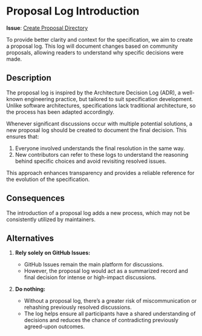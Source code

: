# Proposal Log Introduction

**Issue**: [Create Proposal Directory](https://github.com/OpenSLO/OpenSLO/issues/250)

To provide better clarity and context for the specification, we aim to create a proposal log. This log will
document changes based on community proposals, allowing readers to understand why specific decisions were made.

## Description

The proposal log is inspired by the Architecture Decision Log (ADR), a well-known engineering practice,
but tailored to suit specification development. Unlike software architectures,
specifications lack traditional architecture, so the process has been adapted accordingly.

Whenever significant discussions occur with multiple potential solutions,
a new proposal log should be created to document the final decision. This ensures that:

1. Everyone involved understands the final resolution in the same way.
2. New contributors can refer to these logs to understand the reasoning behind specific choices and avoid
revisiting resolved issues.

This approach enhances transparency and provides a reliable reference for the evolution of the specification.

## Consequences

The introduction of a proposal log adds a new process, which may not be consistently utilized by maintainers.

## Alternatives

1. **Rely solely on GitHub Issues:**
   - GitHub Issues remain the main platform for discussions.
   - However, the proposal log would act as a summarized record and final decision for intense or high-impact
   discussions.

2. **Do nothing:**
   - Without a proposal log, there’s a greater risk of miscommunication or rehashing previously
   resolved discussions.
   - The log helps ensure all participants have a shared understanding of decisions and reduces
   the chance of contradicting previously agreed-upon outcomes.
